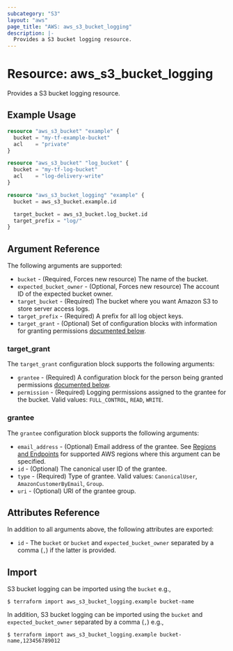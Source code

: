```yaml
---
subcategory: "S3"
layout: "aws"
page_title: "AWS: aws_s3_bucket_logging"
description: |-
  Provides a S3 bucket logging resource.
---
```


# Resource: aws_s3_bucket_logging

Provides a S3 bucket logging resource.

## Example Usage

```terraform
resource "aws_s3_bucket" "example" {
  bucket = "my-tf-example-bucket"
  acl    = "private"
}

resource "aws_s3_bucket" "log_bucket" {
  bucket = "my-tf-log-bucket"
  acl    = "log-delivery-write"
}

resource "aws_s3_bucket_logging" "example" {
  bucket = aws_s3_bucket.example.id

  target_bucket = aws_s3_bucket.log_bucket.id
  target_prefix = "log/"
}
```

## Argument Reference

The following arguments are supported:

* `bucket` - (Required, Forces new resource) The name of the bucket.
* `expected_bucket_owner` - (Optional, Forces new resource) The account ID of the expected bucket owner.
* `target_bucket` - (Required) The bucket where you want Amazon S3 to store server access logs.
* `target_prefix` - (Required) A prefix for all log object keys.
* `target_grant` - (Optional) Set of configuration blocks with information for granting permissions [documented below](#target_grant).

### target_grant

The `target_grant` configuration block supports the following arguments:

* `grantee` - (Required) A configuration block for the person being granted permissions [documented below](#grantee).
* `permission` - (Required) Logging permissions assigned to the grantee for the bucket. Valid values: `FULL_CONTROL`, `READ`, `WRITE`.

### grantee

The `grantee` configuration block supports the following arguments:

* `email_address` - (Optional) Email address of the grantee. See [Regions and Endpoints](https://docs.aws.amazon.com/general/latest/gr/rande.html#s3_region) for supported AWS regions where this argument can be specified.
* `id` - (Optional) The canonical user ID of the grantee.
* `type` - (Required) Type of grantee. Valid values: `CanonicalUser`, `AmazonCustomerByEmail`, `Group`.
* `uri` - (Optional) URI of the grantee group.

## Attributes Reference

In addition to all arguments above, the following attributes are exported:

* `id` - The `bucket` or `bucket` and `expected_bucket_owner` separated by a comma (`,`) if the latter is provided.

## Import

S3 bucket logging can be imported using the `bucket` e.g.,

```
$ terraform import aws_s3_bucket_logging.example bucket-name
```

In addition, S3 bucket logging can be imported using the `bucket` and `expected_bucket_owner` separated by a comma (`,`) e.g.,

```
$ terraform import aws_s3_bucket_logging.example bucket-name,123456789012
```
